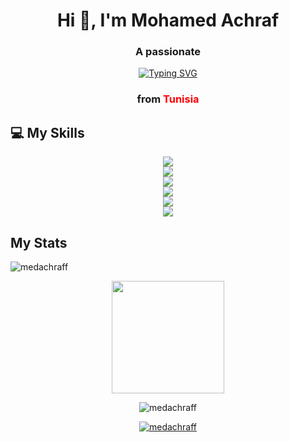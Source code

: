 <h1 align="center">Hi 👋, I'm Mohamed Achraf</h1>

<h3 align="center">A passionate </h3>

<p align="center">
<a href="https://git.io/typing-svg"><img src="https://readme-typing-svg.demolab.com?font=Fira+Code&weight=700&size=30&pause=1000&color=023E8A&center=true&vCenter=true&width=435&lines=Full+Stack+Devoloper;Mobile+Developer" alt="Typing SVG" /></a>
</p>

<h3 align="center">from <font color="red">Tunisia</font> </h3>
<h3  align="center" style="color:red;"></h3>

## 💻 My Skills

<p align="center">
<a href="https://skillicons.dev">
    <img src="https://skillicons.dev/icons?i=vscode,visualstudio,unity,vim,neovim" /></br>
    <img src="https://skillicons.dev/icons?i=figma,xdm" /></br>
    <img src="https://skillicons.dev/icons?i=cs,cpp,py,solidity" /></br>
    <img src="https://skillicons.dev/icons?i=html,css,php,js,ts,react,nextjs,redux,tailwind,nodejs,express,electron," /></br>
    <img src="https://skillicons.dev/icons?i=firebase,azure,mongodb,mysql" /></br>
    <img src="https://skillicons.dev/icons?i=ai,ps,pr,ae," />
  </a>
</p>

## My Stats
<p align="center">
  <a href="https://github.com/medachraff" ></a>
  <div align="center">
    <p>&nbsp;<img align="left" src="https://github-readme-stats.vercel.app/api?username=medachraff&show_icons=true&locale=en" alt="medachraff" /></p>
    <img height="180em" src="https://github-readme-stats-eight-theta.vercel.app/api/top-langs/?username=medachraff&layout=compact&langs_count=8&theme=transparent"/>
    <p><img align="center" src="https://github-readme-streak-stats.herokuapp.com/?user=medachraff&" alt="medachraff" /></p>
  </div>
  
</p>






<p align="center"> <a href="https://github.com/ryo-ma/github-profile-trophy"><img src="https://github-profile-trophy.vercel.app/?username=medachraff" alt="medachraff" /></a> </p>





